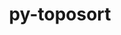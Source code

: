 ---
title: "py-toposort"
layout: cache
categories: [package, develop]
meta: {"versions": ["1.10"], "compilers": ["gcc@=7.3.1"], "oss": ["amzn2"], "platforms": ["linux"], "targets": ["aarch64", "neoverse_n1", "x86_64_v3"], "stacks": ["aws-isc", "aws-isc-aarch64", "root"], "num_specs": 15, "num_specs_by_stack": {"aws-isc-aarch64": 10, "root": 15, "aws-isc": 5}}
spec_details: [{"hash": "ykoigv6krsaveuej6hrmw5v27qbx6puy", "compiler": "gcc@=7.3.1", "versions": ["1.10"], "os": "amzn2", "platform": "linux", "target": "aarch64", "variants": ["build_system=python_pip"], "stacks": ["aws-isc-aarch64", "root"], "size": "-", "tarball": "https://binaries.spack.io/develop/build_cache/linux-amzn2-aarch64/gcc-7.3.1/py-toposort-1.10/linux-amzn2-aarch64-gcc-7.3.1-py-toposort-1.10-ykoigv6krsaveuej6hrmw5v27qbx6puy.spack"}, {"hash": "b5gh3r7tmyh4gg7v73vehsh52pjztxa6", "compiler": "gcc@=7.3.1", "versions": ["1.10"], "os": "amzn2", "platform": "linux", "target": "aarch64", "variants": ["build_system=python_pip"], "stacks": ["aws-isc-aarch64", "root"], "size": "-", "tarball": "https://binaries.spack.io/develop/build_cache/linux-amzn2-aarch64/gcc-7.3.1/py-toposort-1.10/linux-amzn2-aarch64-gcc-7.3.1-py-toposort-1.10-b5gh3r7tmyh4gg7v73vehsh52pjztxa6.spack"}, {"hash": "75kqy7pwzgamplbhvyroeu5l242n6ydu", "compiler": "gcc@=7.3.1", "versions": ["1.10"], "os": "amzn2", "platform": "linux", "target": "aarch64", "variants": ["build_system=python_pip"], "stacks": ["aws-isc-aarch64", "root"], "size": "-", "tarball": "https://binaries.spack.io/develop/build_cache/linux-amzn2-aarch64/gcc-7.3.1/py-toposort-1.10/linux-amzn2-aarch64-gcc-7.3.1-py-toposort-1.10-75kqy7pwzgamplbhvyroeu5l242n6ydu.spack"}, {"hash": "y4xsiz7wj3jdydofd47owevdhvpejeyh", "compiler": "gcc@=7.3.1", "versions": ["1.10"], "os": "amzn2", "platform": "linux", "target": "aarch64", "variants": ["build_system=python_pip"], "stacks": ["aws-isc-aarch64", "root"], "size": "-", "tarball": "https://binaries.spack.io/develop/build_cache/linux-amzn2-aarch64/gcc-7.3.1/py-toposort-1.10/linux-amzn2-aarch64-gcc-7.3.1-py-toposort-1.10-y4xsiz7wj3jdydofd47owevdhvpejeyh.spack"}, {"hash": "g2bai3p4wfqb4wubh3qfsdp6jl2a4qmw", "compiler": "gcc@=7.3.1", "versions": ["1.10"], "os": "amzn2", "platform": "linux", "target": "aarch64", "variants": ["build_system=python_pip"], "stacks": ["aws-isc-aarch64", "root"], "size": "-", "tarball": "https://binaries.spack.io/develop/build_cache/linux-amzn2-aarch64/gcc-7.3.1/py-toposort-1.10/linux-amzn2-aarch64-gcc-7.3.1-py-toposort-1.10-g2bai3p4wfqb4wubh3qfsdp6jl2a4qmw.spack"}, {"hash": "qoekrmag63jmdx6kyje7v2qb3nwkm2y2", "compiler": "gcc@=7.3.1", "versions": ["1.10"], "os": "amzn2", "platform": "linux", "target": "neoverse_n1", "variants": ["build_system=python_pip"], "stacks": ["aws-isc-aarch64", "root"], "size": "-", "tarball": "https://binaries.spack.io/develop/build_cache/linux-amzn2-neoverse_n1/gcc-7.3.1/py-toposort-1.10/linux-amzn2-neoverse_n1-gcc-7.3.1-py-toposort-1.10-qoekrmag63jmdx6kyje7v2qb3nwkm2y2.spack"}, {"hash": "rwcmkocsqza3kmaryhnrky2b6fvqwrye", "compiler": "gcc@=7.3.1", "versions": ["1.10"], "os": "amzn2", "platform": "linux", "target": "neoverse_n1", "variants": ["build_system=python_pip"], "stacks": ["aws-isc-aarch64", "root"], "size": "-", "tarball": "https://binaries.spack.io/develop/build_cache/linux-amzn2-neoverse_n1/gcc-7.3.1/py-toposort-1.10/linux-amzn2-neoverse_n1-gcc-7.3.1-py-toposort-1.10-rwcmkocsqza3kmaryhnrky2b6fvqwrye.spack"}, {"hash": "k7nv44sl2b4i4lzs6qcl2enyssnvhd7g", "compiler": "gcc@=7.3.1", "versions": ["1.10"], "os": "amzn2", "platform": "linux", "target": "neoverse_n1", "variants": ["build_system=python_pip"], "stacks": ["aws-isc-aarch64", "root"], "size": "-", "tarball": "https://binaries.spack.io/develop/build_cache/linux-amzn2-neoverse_n1/gcc-7.3.1/py-toposort-1.10/linux-amzn2-neoverse_n1-gcc-7.3.1-py-toposort-1.10-k7nv44sl2b4i4lzs6qcl2enyssnvhd7g.spack"}, {"hash": "ki7bhgsup473graalyea346vcv3r2ecb", "compiler": "gcc@=7.3.1", "versions": ["1.10"], "os": "amzn2", "platform": "linux", "target": "neoverse_n1", "variants": ["build_system=python_pip"], "stacks": ["aws-isc-aarch64", "root"], "size": "-", "tarball": "https://binaries.spack.io/develop/build_cache/linux-amzn2-neoverse_n1/gcc-7.3.1/py-toposort-1.10/linux-amzn2-neoverse_n1-gcc-7.3.1-py-toposort-1.10-ki7bhgsup473graalyea346vcv3r2ecb.spack"}, {"hash": "yp7hyvfq3fbkap2uokcvzxjwuxczi255", "compiler": "gcc@=7.3.1", "versions": ["1.10"], "os": "amzn2", "platform": "linux", "target": "neoverse_n1", "variants": ["build_system=python_pip"], "stacks": ["aws-isc-aarch64", "root"], "size": "-", "tarball": "https://binaries.spack.io/develop/build_cache/linux-amzn2-neoverse_n1/gcc-7.3.1/py-toposort-1.10/linux-amzn2-neoverse_n1-gcc-7.3.1-py-toposort-1.10-yp7hyvfq3fbkap2uokcvzxjwuxczi255.spack"}, {"hash": "cuy3u7z2bkyuuwbu6lzu5y77tgbk3cxi", "compiler": "gcc@=7.3.1", "versions": ["1.10"], "os": "amzn2", "platform": "linux", "target": "x86_64_v3", "variants": ["build_system=python_pip"], "stacks": ["root", "aws-isc"], "size": "-", "tarball": "https://binaries.spack.io/develop/build_cache/linux-amzn2-x86_64_v3/gcc-7.3.1/py-toposort-1.10/linux-amzn2-x86_64_v3-gcc-7.3.1-py-toposort-1.10-cuy3u7z2bkyuuwbu6lzu5y77tgbk3cxi.spack"}, {"hash": "y44zfq2h7rqnfq3d64kap7f2qjgvifba", "compiler": "gcc@=7.3.1", "versions": ["1.10"], "os": "amzn2", "platform": "linux", "target": "x86_64_v3", "variants": ["build_system=python_pip"], "stacks": ["root", "aws-isc"], "size": "-", "tarball": "https://binaries.spack.io/develop/build_cache/linux-amzn2-x86_64_v3/gcc-7.3.1/py-toposort-1.10/linux-amzn2-x86_64_v3-gcc-7.3.1-py-toposort-1.10-y44zfq2h7rqnfq3d64kap7f2qjgvifba.spack"}, {"hash": "mvl5gjtstmpknnwrm2hpevlhg7k6on5b", "compiler": "gcc@=7.3.1", "versions": ["1.10"], "os": "amzn2", "platform": "linux", "target": "x86_64_v3", "variants": ["build_system=python_pip"], "stacks": ["root", "aws-isc"], "size": "-", "tarball": "https://binaries.spack.io/develop/build_cache/linux-amzn2-x86_64_v3/gcc-7.3.1/py-toposort-1.10/linux-amzn2-x86_64_v3-gcc-7.3.1-py-toposort-1.10-mvl5gjtstmpknnwrm2hpevlhg7k6on5b.spack"}, {"hash": "6tjd33sfflnoh5nrhvcobrg2cxv6mizt", "compiler": "gcc@=7.3.1", "versions": ["1.10"], "os": "amzn2", "platform": "linux", "target": "x86_64_v3", "variants": ["build_system=python_pip"], "stacks": ["root", "aws-isc"], "size": "-", "tarball": "https://binaries.spack.io/develop/build_cache/linux-amzn2-x86_64_v3/gcc-7.3.1/py-toposort-1.10/linux-amzn2-x86_64_v3-gcc-7.3.1-py-toposort-1.10-6tjd33sfflnoh5nrhvcobrg2cxv6mizt.spack"}, {"hash": "qz6wle3msisl6yyqlbn5bude5x6fqc7y", "compiler": "gcc@=7.3.1", "versions": ["1.10"], "os": "amzn2", "platform": "linux", "target": "x86_64_v3", "variants": ["build_system=python_pip"], "stacks": ["root", "aws-isc"], "size": "-", "tarball": "https://binaries.spack.io/develop/build_cache/linux-amzn2-x86_64_v3/gcc-7.3.1/py-toposort-1.10/linux-amzn2-x86_64_v3-gcc-7.3.1-py-toposort-1.10-qz6wle3msisl6yyqlbn5bude5x6fqc7y.spack"}]
---